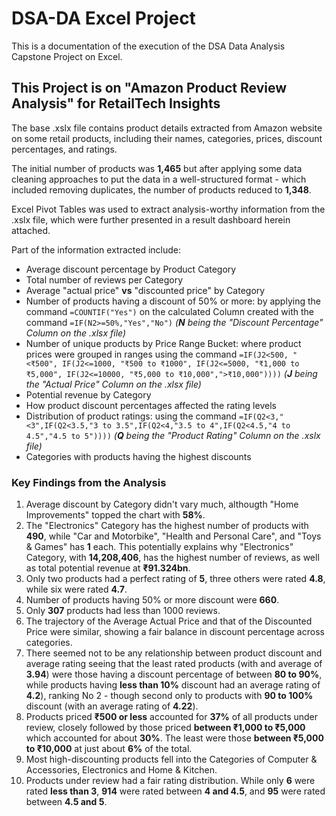 # DSA-DA Excel Project
This is a documentation of the execution of the DSA Data Analysis Capstone Project on Excel.
## This Project is on "Amazon Product Review Analysis" for RetailTech Insights
The base .xslx file contains product details extracted from Amazon website on some retail products, including their names, categories, prices, discount percentages, and ratings.

The initial number of products was **1,465** but after applying some data cleaning approaches to put the data in a well-structured format - which included removing duplicates, the number of products reduced to **1,348**.

Excel Pivot Tables was used to extract analysis-worthy information from the .xslx file, which were further presented in a result dashboard herein attached.

Part of the information extracted include:
- Average discount percentage by Product Category
- Total number of reviews per Category
- Average "actual price" **vs** "discounted price" by Category
- Number of products having a discount of 50% or more: by applying the command ```=COUNTIF("Yes")``` on the calculated Column created with the command ```=IF(N2>=50%,"Yes","No")``` _(**N** being the "Discount Percentage" Column on the .xlsx file)_
- Number of unique products by Price Range Bucket: where product prices were grouped in ranges using the command ```=IF(J2<500, "<₹500", IF(J2<=1000, "₹500 to ₹1000", IF(J2<=5000, "₹1,000 to ₹5,000", IF(J2<=10000, "₹5,000 to ₹10,000",">₹10,000"))))``` _(**J** being the "Actual Price" Column on the .xlsx file)_
- Potential revenue by Category
- How product discount percentages affected the rating levels
- Distribution of product ratings: using the command ```=IF(Q2<3,"<3",IF(Q2<3.5,"3 to 3.5",IF(Q2<4,"3.5 to 4",IF(Q2<4.5,"4 to 4.5","4.5 to 5"))))``` _(**Q** being the "Product Rating" Column on the .xslx file)_
- Categories with products having the highest discounts

### Key Findings from the Analysis
1. Average discount by Category didn't vary much, althougth "Home Improvements" topped the chart with **58%**.
2. The "Electronics" Category has the highest number of products with **490**, while "Car and Motorbike", "Health and Personal Care", and "Toys & Games" has **1** each. This potentially explains why "Electronics" Category, with **14,208,406**, has the highest number of reviews, as well as total potential revenue at **₹91.324bn**.
3. Only two products had a perfect rating of **5**, three others were rated **4.8**, while six were rated **4.7**.
4. Number of products having 50% or more discount were **660**.
5. Only **307** products had less than 1000 reviews.
6. The trajectory of the Average Actual Price and that of the Discounted Price were similar, showing a fair balance in discount percentage across categories.
7. There seemed not to be any relationship between product discount and average rating seeing that the least rated products (with and average of **3.94**) were those having a discount percentage of between **80 to 90%**, while products having **less than 10%** discount had an average rating of **4.2**), ranking No 2 - though second only to products with **90 to 100%** discount (with an average rating of **4.22**).
8. Products priced **₹500 or less** accounted for **37%** of all products under review, closely followed by those priced **between ₹1,000 to ₹5,000** which accounted for about **30%**. The least were those **between ₹5,000 to ₹10,000** at just about **6%** of the total.
9. Most high-discounting products fell into the Categories of Computer & Accessories, Electronics and Home & Kitchen.
10. Products under review had a fair rating distribution. While only **6** were rated **less than 3**, **914** were rated between **4 and 4.5**, and **95** were rated between **4.5 and 5**.
